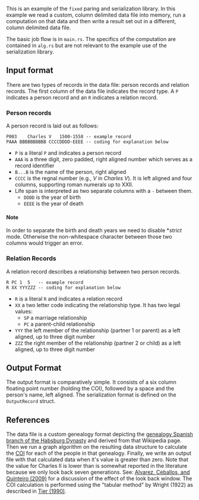 This is an example of the `fixed` paring and serialization library. In this
example we read a custom, column delimited data file into memory, run a computation
on that data and then write a result set out in a different, column delimited data file.

The basic job flow is in `main.rs`. The specifics of the computation are contained in
`alg.rs` but are not relevant to the example use of the serialization library.

## Input format

There are two types of records in the data file: person records and relation records.
The first column of the data file indicates the record type. A `P` indicates a 
person record and an `R` indicates a relation record.

### Person records

A person record is laid out as follows:

```text
P003    Charles V   1500-1558 -- example record
PAAA BBBBBBBBBB CCCCDDDD-EEEE -- coding for explanation below
```

- `P` is a literal `P` and indicates a person record
- `AAA` is a three digit, zero padded, right aligned number which serves as a
  record identifier
- `B...B` is the name of the person, right aligned
- `CCCC` is the regnal number (e.g., *V* in *Charles V*). It is left aligned and
  four columns, supporting roman numerals up to XXII.
- Life span is interpreted as two separate columns with a `-` between them.
  - `DDDD` is the year of birth
  - `EEEE` is the year of death

#### Note

In order to separate the birth and death years we need to disable **strict* mode.
Otherwise the non-whitespace character between those two columns would trigger
an error.

### Relation Records

A relation record describes a relationship between two person records.

```text
R PC 1  5   -- example record
R XX YYYZZZ -- coding for explanation below
```

- `R` is a literal `R` and indicates a relation record
- `XX` a two letter code indicating the relationship type. It has two legal values:
  - `SP` a marriage relationship
  - `PC` a parent-child relationship
- `YYY` the left member of the relationship (partner 1 or parent) as a left aligned, up to three digit number
- `ZZZ` the right member of the relationship (partner 2 or child) as a left aligned, up to three digit number

## Output Format

The output format is comparatively simple. It consists of a six column floating
point number (holding the COI), followed by a space and the person's name, left
aligned. The serialization format is defined on the `OutputRecord` struct.

## References

The data file is a custom genealogy format depicting the
[genealogy Spanish branch of the Habsburg Dynasty](https://en.wikipedia.org/wiki/Habsburg_family_tree#Ancestors_of_Charles_II_of_Spain)
and derived from that Wikipedia page. Then we run a graph algorithm on the
resulting data structure to calculate the [COI](https://en.wikipedia.org/wiki/Coefficient_of_inbreeding)
for each of the people in that genealogy. Finally, we write an output file with
that calculated data when it's value is greater than zero. Note that the value
for Charles II is lower than is somewhat reported in the literature because we
only look back seven generations. See:
[Alvarez, Ceballos, and Quinteiro (2009)](https://journals.plos.org/plosone/article?id=10.1371/journal.pone.0005174)
for a discussion of the effect of the look back window. The COI calculation is performed
using the "tabular method" by Wright (1922) as described in [Tier (1990)](https://hal.science/hal-00893856/document).
